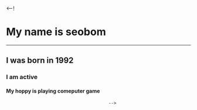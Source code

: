 
<--!
   # My name is seobom
   ----------------------
   ## I was born in 1992
   ### I am active  
   #### My hoppy is playing comeputer game
                                           -->

    
